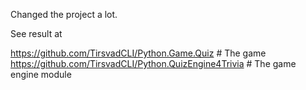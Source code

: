 Changed the project a lot.

See result at

https://github.com/TirsvadCLI/Python.Game.Quiz # The game
https://github.com/TirsvadCLI/Python.QuizEngine4Trivia # The game engine module
